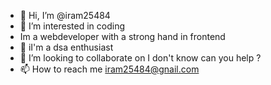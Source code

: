 - 👋 Hi, I’m @iram25484
- 👀 I’m interested in coding
- Im a webdeveloper with a strong hand in frontend 
- 🌱 iI'm a dsa enthusiast
- 💞️ I’m looking to collaborate on I don't know can you help ? 
- 📫 How to reach me iram25484@gnail.com

<!---
iram25484/iram25484 is a ✨ special ✨ repository because its `README.md` (this file) appears on your GitHub profile.
You can click the Preview link to take a look at your changes.
--->
